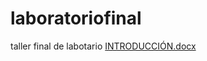 # laboratoriofinal
taller final de labotario
[INTRODUCCIÓN.docx](https://github.com/Ana0919/laboratoriofinal/files/8517020/INTRODUCCION.docx)

